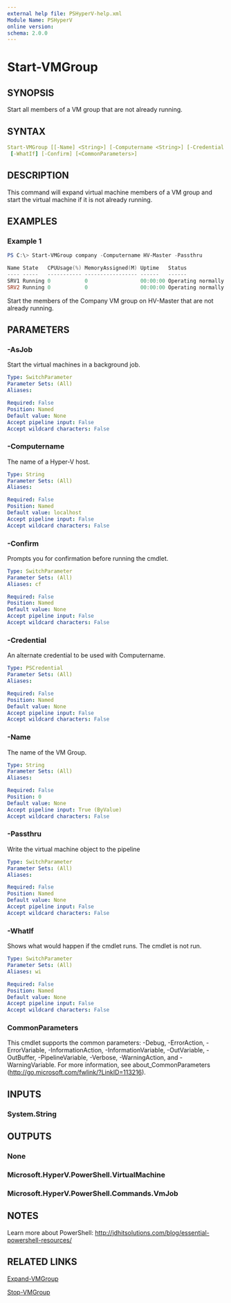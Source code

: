 ```yaml
---
external help file: PSHyperV-help.xml
Module Name: PSHyperV
online version:
schema: 2.0.0
---
```


# Start-VMGroup

## SYNOPSIS

Start all members of a VM group that are not already running.

## SYNTAX

```yaml
Start-VMGroup [[-Name] <String>] [-Computername <String>] [-Credential <PSCredential>] [-AsJob] [-Passthru]
 [-WhatIf] [-Confirm] [<CommonParameters>]
```

## DESCRIPTION

This command will expand virtual machine members of a VM group and start the virtual machine if it is not already running.

## EXAMPLES

### Example 1

```powershell
PS C:\> Start-VMGroup company -Computername HV-Master -Passthru

Name State   CPUUsage(%) MemoryAssigned(M) Uptime   Status             Version
---- -----   ----------- ----------------- ------   ------             -------
SRV1 Running 0           0                 00:00:00 Operating normally 9.0
SRV2 Running 0           0                 00:00:00 Operating normally 9.0
```

Start the members of the Company VM group on HV-Master that are not already running.

## PARAMETERS

### -AsJob

Start the virtual machines in a background job.

```yaml
Type: SwitchParameter
Parameter Sets: (All)
Aliases:

Required: False
Position: Named
Default value: None
Accept pipeline input: False
Accept wildcard characters: False
```

### -Computername

The name of a Hyper-V host.

```yaml
Type: String
Parameter Sets: (All)
Aliases:

Required: False
Position: Named
Default value: localhost
Accept pipeline input: False
Accept wildcard characters: False
```

### -Confirm

Prompts you for confirmation before running the cmdlet.

```yaml
Type: SwitchParameter
Parameter Sets: (All)
Aliases: cf

Required: False
Position: Named
Default value: None
Accept pipeline input: False
Accept wildcard characters: False
```

### -Credential

An alternate credential to be used with Computername.

```yaml
Type: PSCredential
Parameter Sets: (All)
Aliases:

Required: False
Position: Named
Default value: None
Accept pipeline input: False
Accept wildcard characters: False
```

### -Name

The name of the VM Group.

```yaml
Type: String
Parameter Sets: (All)
Aliases:

Required: False
Position: 0
Default value: None
Accept pipeline input: True (ByValue)
Accept wildcard characters: False
```

### -Passthru

Write the virtual machine object to the pipeline

```yaml
Type: SwitchParameter
Parameter Sets: (All)
Aliases:

Required: False
Position: Named
Default value: None
Accept pipeline input: False
Accept wildcard characters: False
```

### -WhatIf

Shows what would happen if the cmdlet runs.
The cmdlet is not run.

```yaml
Type: SwitchParameter
Parameter Sets: (All)
Aliases: wi

Required: False
Position: Named
Default value: None
Accept pipeline input: False
Accept wildcard characters: False
```

### CommonParameters

This cmdlet supports the common parameters: -Debug, -ErrorAction, -ErrorVariable, -InformationAction, -InformationVariable, -OutVariable, -OutBuffer, -PipelineVariable, -Verbose, -WarningAction, and -WarningVariable.
For more information, see about_CommonParameters (http://go.microsoft.com/fwlink/?LinkID=113216).

## INPUTS

### System.String

## OUTPUTS

### None

### Microsoft.HyperV.PowerShell.VirtualMachine

### Microsoft.HyperV.PowerShell.Commands.VmJob

## NOTES

Learn more about PowerShell:
http://jdhitsolutions.com/blog/essential-powershell-resources/

## RELATED LINKS

[Expand-VMGroup]()

[Stop-VMGroup]()